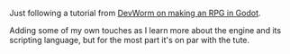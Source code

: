 Just following a tutorial from [DevWorm on making an RPG in Godot](https://www.youtube.com/playlist?list=PL3cGrGHvkwn0zoGLoGorwvGj6dHCjLaGd).

Adding some of my own touches as I learn more about the engine and its
scripting language, but for the most part it's on par with the tute.
